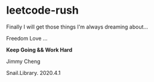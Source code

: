 # leetcode-rush


Finally I will get those things I'm always dreaming about...

Freedom Love ...

**Keep Going && Work Hard**



Jimmy Cheng 

Snail.Library.  2020.4.1

